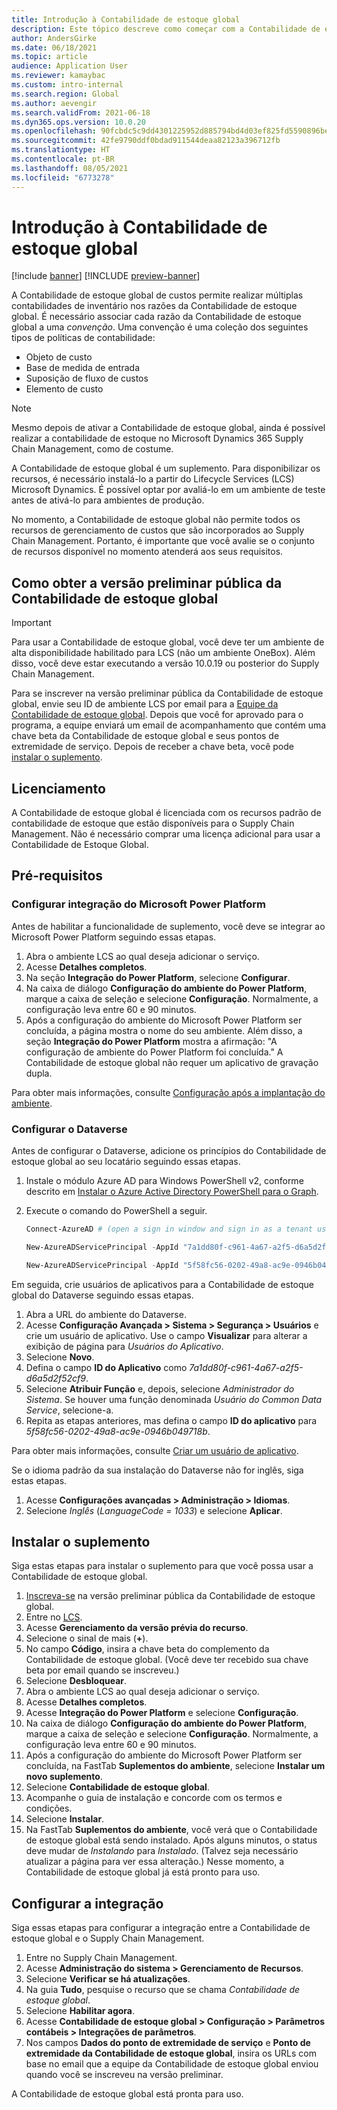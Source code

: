 ```yaml
---
title: Introdução à Contabilidade de estoque global
description: Este tópico descreve como começar com a Contabilidade de estoque global.
author: AndersGirke
ms.date: 06/18/2021
ms.topic: article
audience: Application User
ms.reviewer: kamaybac
ms.custom: intro-internal
ms.search.region: Global
ms.author: aevengir
ms.search.validFrom: 2021-06-18
ms.dyn365.ops.version: 10.0.20
ms.openlocfilehash: 90fcbdc5c9dd4301225952d885794bd4d03ef825fd5590896be13eacfad1f979
ms.sourcegitcommit: 42fe9790ddf0bdad911544deaa82123a396712fb
ms.translationtype: HT
ms.contentlocale: pt-BR
ms.lasthandoff: 08/05/2021
ms.locfileid: "6773278"
---
```

# <a name="get-started-with-global-inventory-accounting"></a>Introdução à Contabilidade de estoque global

[!include [banner](../includes/banner.md)]
[!INCLUDE [preview-banner](../includes/preview-banner.md)]

A Contabilidade de estoque global de custos permite realizar múltiplas contabilidades de inventário nos razões da Contabilidade de estoque global. É necessário associar cada razão da Contabilidade de estoque global a uma *convenção*. Uma convenção é uma coleção dos seguintes tipos de políticas de contabilidade:

- Objeto de custo
- Base de medida de entrada
- Suposição de fluxo de custos
- Elemento de custo

> [!NOTE]
> Mesmo depois de ativar a Contabilidade de estoque global, ainda é possível realizar a contabilidade de estoque no Microsoft Dynamics 365 Supply Chain Management, como de costume.

A Contabilidade de estoque global é um suplemento. Para disponibilizar os recursos, é necessário instalá-lo a partir do Lifecycle Services (LCS) Microsoft Dynamics. É possível optar por avaliá-lo em um ambiente de teste antes de ativá-lo para ambientes de produção.

No momento, a Contabilidade de estoque global não permite todos os recursos de gerenciamento de custos que são incorporados ao Supply Chain Management. Portanto, é importante que você avalie se o conjunto de recursos disponível no momento atenderá aos seus requisitos.

## <a name="how-to-get-the-global-inventory-accounting-public-preview"></a><a name="sign-up"></a>Como obter a versão preliminar pública da Contabilidade de estoque global

> [!IMPORTANT]
> Para usar a Contabilidade de estoque global, você deve ter um ambiente de alta disponibilidade habilitado para LCS (não um ambiente OneBox). Além disso, você deve estar executando a versão 10.0.19 ou posterior do Supply Chain Management.

Para se inscrever na versão preliminar pública da Contabilidade de estoque global, envie seu ID de ambiente LCS por email para a [Equipe da Contabilidade de estoque global](mailto:GlobalInvAccount@microsoft.com). Depois que você for aprovado para o programa, a equipe enviará um email de acompanhamento que contém uma chave beta da Contabilidade de estoque global e seus pontos de extremidade de serviço. Depois de receber a chave beta, você pode [instalar o suplemento](#install).

## <a name="licensing"></a>Licenciamento

A Contabilidade de estoque global é licenciada com os recursos padrão de contabilidade de estoque que estão disponíveis para o Supply Chain Management. Não é necessário comprar uma licença adicional para usar a Contabilidade de Estoque Global.

## <a name="prerequisites"></a>Pré-requisitos

### <a name="set-up-microsoft-power-platform-integration"></a>Configurar integração do Microsoft Power Platform

Antes de habilitar a funcionalidade de suplemento, você deve se integrar ao Microsoft Power Platform seguindo essas etapas.

1. Abra o ambiente LCS ao qual deseja adicionar o serviço.
1. Acesse **Detalhes completos**.
1. Na seção **Integração do Power Platform**, selecione **Configurar**.
1. Na caixa de diálogo **Configuração do ambiente do Power Platform**, marque a caixa de seleção e selecione **Configuração**. Normalmente, a configuração leva entre 60 e 90 minutos.
1. Após a configuração do ambiente do Microsoft Power Platform ser concluída, a página mostra o nome do seu ambiente. Além disso, a seção **Integração do Power Platform** mostra a afirmação: "A configuração de ambiente do Power Platform foi concluída." A Contabilidade de estoque global não requer um aplicativo de gravação dupla.

Para obter mais informações, consulte [Configuração após a implantação do ambiente](../../fin-ops-core/dev-itpro/power-platform/overview.md#set-up-after-environment-deployment).

### <a name="set-up-dataverse"></a>Configurar o Dataverse

Antes de configurar o Dataverse, adicione os princípios do Contabilidade de estoque global ao seu locatário seguindo essas etapas.

1. Instale o módulo Azure AD para Windows PowerShell v2, conforme descrito em [Instalar o Azure Active Directory PowerShell para o Graph](/powershell/azure/active-directory/install-adv2).
1. Execute o comando do PowerShell a seguir.

    ```powershell
    Connect-AzureAD # (open a sign in window and sign in as a tenant user)

    New-AzureADServicePrincipal -AppId "7a1dd80f-c961-4a67-a2f5-d6a5d2f52cf9" -DisplayName "d365-scm-costaccountingservice"

    New-AzureADServicePrincipal -AppId "5f58fc56-0202-49a8-ac9e-0946b049718b" -DisplayName "d365-scm-operationdataservice"
    ```

Em seguida, crie usuários de aplicativos para a Contabilidade de estoque global do Dataverse seguindo essas etapas.

1. Abra a URL do ambiente do Dataverse.
1. Acesse **Configuração Avançada \> Sistema \> Segurança \> Usuários** e crie um usuário de aplicativo. Use o campo **Visualizar** para alterar a exibição de página para *Usuários do Aplicativo*.
1. Selecione **Novo**.
1. Defina o campo **ID do Aplicativo** como *7a1dd80f-c961-4a67-a2f5-d6a5d2f52cf9*.
1. Selecione **Atribuir Função** e, depois, selecione *Administrador do Sistema*. Se houver uma função denominada *Usuário do Common Data Service*, selecione-a.
1. Repita as etapas anteriores, mas defina o campo **ID do aplicativo** para *5f58fc56-0202-49a8-ac9e-0946b049718b*.

Para obter mais informações, consulte [Criar um usuário de aplicativo](/power-platform/admin/create-users-assign-online-security-roles#create-an-application-user).

Se o idioma padrão da sua instalação do Dataverse não for inglês, siga estas etapas.

1. Acesse **Configurações avançadas \> Administração \> Idiomas**.
1. Selecione *Inglês* (*LanguageCode = 1033*) e selecione **Aplicar**.

## <a name="install-the-add-in"></a><a name="install"></a>Instalar o suplemento

Siga estas etapas para instalar o suplemento para que você possa usar a Contabilidade de estoque global.

1. [Inscreva-se](#sign-up) na versão preliminar pública da Contabilidade de estoque global.
1. Entre no [LCS](https://lcs.dynamics.com/Logon/Index).
1. Acesse **Gerenciamento da versão prévia do recurso**.
1. Selecione o sinal de mais (**+**).
1. No campo **Código**, insira a chave beta do complemento da Contabilidade de estoque global. (Você deve ter recebido sua chave beta por email quando se inscreveu.)
1. Selecione **Desbloquear**.
1. Abra o ambiente LCS ao qual deseja adicionar o serviço.
1. Acesse **Detalhes completos**.
1. Acesse **Integração do Power Platform** e selecione **Configuração**.
1. Na caixa de diálogo **Configuração do ambiente do Power Platform**, marque a caixa de seleção e selecione **Configuração**. Normalmente, a configuração leva entre 60 e 90 minutos.
1. Após a configuração do ambiente do Microsoft Power Platform ser concluída, na FastTab **Suplementos do ambiente**, selecione **Instalar um novo suplemento**.
1. Selecione **Contabilidade de estoque global**.
1. Acompanhe o guia de instalação e concorde com os termos e condições.
1. Selecione **Instalar**.
1. Na FastTab **Suplementos do ambiente**, você verá que o Contabilidade de estoque global está sendo instalado. Após alguns minutos, o status deve mudar de *Instalando* para *Instalado*. (Talvez seja necessário atualizar a página para ver essa alteração.) Nesse momento, a Contabilidade de estoque global já está pronto para uso.

## <a name="set-up-the-integration"></a>Configurar a integração

Siga essas etapas para configurar a integração entre a Contabilidade de estoque global e o Supply Chain Management.

1. Entre no Supply Chain Management.
1. Acesse **Administração do sistema \> Gerenciamento de Recursos**.
1. Selecione **Verificar se há atualizações**.
1. Na guia **Tudo**, pesquise o recurso que se chama *Contabilidade de estoque global*.
1. Selecione **Habilitar agora**.
1. Acesse **Contabilidade de estoque global \> Configuração \> Parâmetros contábeis \> Integrações de parâmetros**.
1. Nos campos **Dados do ponto de extremidade de serviço** e **Ponto de extremidade da Contabilidade de estoque global**, insira os URLs com base no email que a equipe da Contabilidade de estoque global enviou quando você se inscreveu na versão preliminar.

A Contabilidade de estoque global está pronta para uso.

